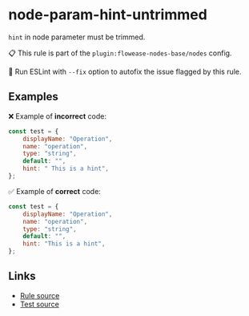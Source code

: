 [//]: # "File generated from a template. Do not edit this file directly."

# node-param-hint-untrimmed

`hint` in node parameter must be trimmed.

📋 This rule is part of the `plugin:flowease-nodes-base/nodes` config.

🔧 Run ESLint with `--fix` option to autofix the issue flagged by this rule.

## Examples

❌ Example of **incorrect** code:

```js
const test = {
	displayName: "Operation",
	name: "operation",
	type: "string",
	default: "",
	hint: " This is a hint",
};
```

✅ Example of **correct** code:

```js
const test = {
	displayName: "Operation",
	name: "operation",
	type: "string",
	default: "",
	hint: "This is a hint",
};
```

## Links

- [Rule source](../../lib/rules/node-param-hint-untrimmed.ts)
- [Test source](../../tests/node-param-hint-untrimmed.test.ts)
